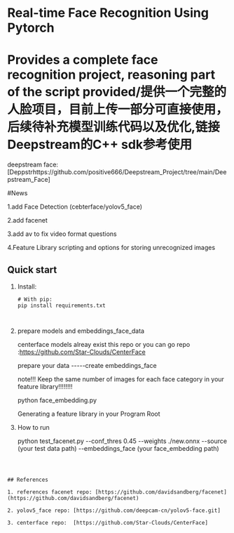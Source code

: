 # Real-time Face Recognition Using Pytorch 



# Provides a complete face recognition project, reasoning part of the script provided/提供一个完整的人脸项目，目前上传一部分可直接使用，后续待补充模型训练代码以及优化,链接Deepstream的C++ sdk参考使用

deepstream face:[Deppstrhttps://github.com/positive666/Deepstream_Project/tree/main/Deepstream_Face]

#News


  1.add Face Detection (cebterface/yolov5_face) 
  
  2.add facenet
  
  
  3.add av to fix video format questions
  
  4.Feature Library scripting and options for storing unrecognized images
  




## Quick start

1. Install:
    
    ``` need python >=3.5 with general python libary...
    # With pip:
    pip install requirements.txt
    
    
    
2. prepare models and  embeddings_face_data

     centerface models alreay exist this repo 
	 or 
     you can go repo :https://github.com/Star-Clouds/CenterFace 
	 
	 prepare your data -----create embeddings_face 
	 
	 note!!!  Keep the same number of images for each face category in your feature library!!!!!!!!
	 
	 python face_embedding.py   
	 
	 
     Generating a feature library in your  Program Root
	 
3. How to run
    
     python test_facenet.py  --conf_thres 0.45 --weights ./new.onnx    --source (your test data path)  --embeddings_face  (your face_embedding path)  



```



## References

1. references facenet repo: [https://github.com/davidsandberg/facenet](https://github.com/davidsandberg/facenet)

2. yolov5_face repo: [https://github.com/deepcam-cn/yolov5-face.git]

3. centerface repo:  [https://github.com/Star-Clouds/CenterFace]